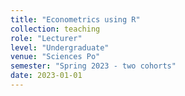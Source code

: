 ```yaml
---
title: "Econometrics using R"
collection: teaching
role: "Lecturer"
level: "Undergraduate"
venue: "Sciences Po"
semester: "Spring 2023 - two cohorts"
date: 2023-01-01
---
```

